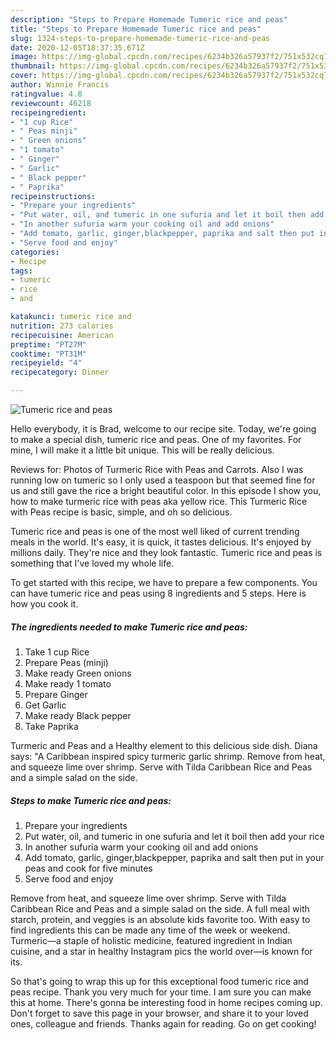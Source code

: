 ```yaml
---
description: "Steps to Prepare Homemade Tumeric rice and peas"
title: "Steps to Prepare Homemade Tumeric rice and peas"
slug: 1324-steps-to-prepare-homemade-tumeric-rice-and-peas
date: 2020-12-05T18:37:35.671Z
image: https://img-global.cpcdn.com/recipes/6234b326a57937f2/751x532cq70/tumeric-rice-and-peas-recipe-main-photo.jpg
thumbnail: https://img-global.cpcdn.com/recipes/6234b326a57937f2/751x532cq70/tumeric-rice-and-peas-recipe-main-photo.jpg
cover: https://img-global.cpcdn.com/recipes/6234b326a57937f2/751x532cq70/tumeric-rice-and-peas-recipe-main-photo.jpg
author: Winnie Francis
ratingvalue: 4.8
reviewcount: 46218
recipeingredient:
- "1 cup Rice"
- " Peas minji"
- " Green onions"
- "1 tomato"
- " Ginger"
- " Garlic"
- " Black pepper"
- " Paprika"
recipeinstructions:
- "Prepare your ingredients"
- "Put water, oil, and tumeric in one sufuria and let it boil then add your rice"
- "In another sufuria warm your cooking oil and add onions"
- "Add tomato, garlic, ginger,blackpepper, paprika and salt then put in your peas and cook for five minutes"
- "Serve food and enjoy"
categories:
- Recipe
tags:
- tumeric
- rice
- and

katakunci: tumeric rice and 
nutrition: 273 calories
recipecuisine: American
preptime: "PT27M"
cooktime: "PT31M"
recipeyield: "4"
recipecategory: Dinner

---
```



![Tumeric rice and peas](https://img-global.cpcdn.com/recipes/6234b326a57937f2/751x532cq70/tumeric-rice-and-peas-recipe-main-photo.jpg)

Hello everybody, it is Brad, welcome to our recipe site. Today, we're going to make a special dish, tumeric rice and peas. One of my favorites. For mine, I will make it a little bit unique. This will be really delicious.

Reviews for: Photos of Turmeric Rice with Peas and Carrots. Also I was running low on tumeric so I only used a teaspoon but that seemed fine for us and still gave the rice a bright beautiful color. In this episode I show you, how to make turmeric rice with peas aka yellow rice. This Turmeric Rice with Peas recipe is basic, simple, and oh so delicious.

Tumeric rice and peas is one of the most well liked of current trending meals in the world. It's easy, it is quick, it tastes delicious. It's enjoyed by millions daily. They're nice and they look fantastic. Tumeric rice and peas is something that I've loved my whole life.


To get started with this recipe, we have to prepare a few components. You can have tumeric rice and peas using 8 ingredients and 5 steps. Here is how you cook it.

<!--inarticleads1-->

##### The ingredients needed to make Tumeric rice and peas:

1. Take 1 cup Rice
1. Prepare  Peas (minji)
1. Make ready  Green onions
1. Make ready 1 tomato
1. Prepare  Ginger
1. Get  Garlic
1. Make ready  Black pepper
1. Take  Paprika


Turmeric and Peas and a Healthy element to this delicious side dish. Diana says: &#34;A Caribbean inspired spicy turmeric garlic shrimp. Remove from heat, and squeeze lime over shrimp. Serve with Tilda Caribbean Rice and Peas and a simple salad on the side. 

<!--inarticleads2-->

##### Steps to make Tumeric rice and peas:

1. Prepare your ingredients
1. Put water, oil, and tumeric in one sufuria and let it boil then add your rice
1. In another sufuria warm your cooking oil and add onions
1. Add tomato, garlic, ginger,blackpepper, paprika and salt then put in your peas and cook for five minutes
1. Serve food and enjoy


Remove from heat, and squeeze lime over shrimp. Serve with Tilda Caribbean Rice and Peas and a simple salad on the side. A full meal with starch, protein, and veggies is an absolute kids favorite too. With easy to find ingredients this can be made any time of the week or weekend. Turmeric—a staple of holistic medicine, featured ingredient in Indian cuisine, and a star in healthy Instagram pics the world over—is known for its. 

So that's going to wrap this up for this exceptional food tumeric rice and peas recipe. Thank you very much for your time. I am sure you can make this at home. There's gonna be interesting food in home recipes coming up. Don't forget to save this page in your browser, and share it to your loved ones, colleague and friends. Thanks again for reading. Go on get cooking!
